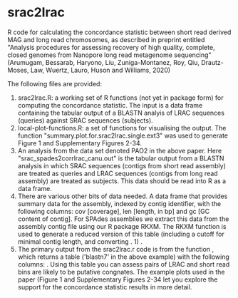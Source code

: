 # srac2lrac
R code for calculating the concordance statistic between short read derived MAG and long read chromosomes, as described in preprint entitled "Analysis procedures for assessing recovery of high quality, complete, closed genomes from Nanopore long read metagenome sequencing" (Arumugam, Bessarab, Haryono, Liu, Zuniga-Montanez, Roy, Qiu, Drautz-Moses, Law, Wuertz, Lauro, Huson and Williams, 2020)

The following files are provided:
1. srac2lrac.R: a working set of R functions (not yet in package form) for computing the concordance statistic. The input is a data frame containing the tabular output of a BLASTN analyis of LRAC sequences (queries) against SRAC sequences (subjects).
2. local-plot-functions.R: a set of functions for visualising the output. The function "summary.plot.for.srac2lrac.single.ext3" was used to generate Figure 1 and Supplementary Figures 2-34.
3. An analysis from the data set denoted PAO2 in the above paper. Here "srac_spades2corrlrac_canu.out" is the tabular output from a BLASTN analysis in which SRAC sequences (contigs from short read assembly) are treated as queries and LRAC sequences (contigs from long read assembly) are treated as subjects. This data should be read into R as a data frame.
4. There are various other bits of data needed. A data frame that provides summary data for the assembly, indexed by contig identifier, with the following columns: cov [coverage], len [length, in bp] and gc [GC content of contig]. For SPAdes assemblies we extract this data from the assembly contig file using our R package RKXM. The RKXM function is used to generate a reduced version of this table (including a cutoff for minimal contig length, and converting . 1) .
4. The primary output from the srac2lrac.r code is from the function , which returns a table ('blastn7' in the above example) with the following columns: . Using this table you can assess pairs of LRAC and short read bins are likely to be putative congnates. The example plots used in the paper (Figure 1 and Supplementary Figures 2-34 let you explore the support for the concordance statistic results in more detail.
